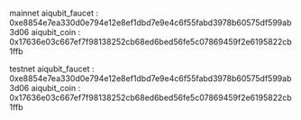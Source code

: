 mainnet
aiqubit_faucet : 0xe8854e7ea330d0e794e12e8ef1dbd7e9e4c6f55fabd3978b60575df599ab3d06
aiqubit_coin : 0x17636e03c667ef7f98138252cb68ed6bed56fe5c07869459f2e6195822cb1ffb

testnet 
aiqubit_faucet : 0xe8854e7ea330d0e794e12e8ef1dbd7e9e4c6f55fabd3978b60575df599ab3d06
aiqubit_coin : 0x17636e03c667ef7f98138252cb68ed6bed56fe5c07869459f2e6195822cb1ffb